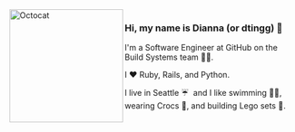 <img align="left" src="https://user-images.githubusercontent.com/35247305/138361992-350a8ceb-1b67-45a4-9c38-5a95dffae1c0.gif" alt="Octocat" height="200">

### Hi, my name is Dianna (or dtingg) 👋

I'm a Software Engineer at GitHub on the Build Systems team 👩‍💻.

I ❤️ Ruby, Rails, and Python.

I live in Seattle ☔ &nbsp;and I like swimming 🏊‍♀️, wearing Crocs 🐊, and building Lego sets 🧱️.

